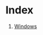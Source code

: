 <!-- TITLE: Index -->
<!-- SUBTITLE: Tabla de contenido -->

# Index
1. <a href="http://localhost/Windows"> Windows </a>